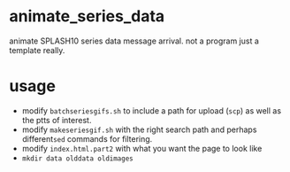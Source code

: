 # animate_series_data
animate SPLASH10 series data message arrival.
not a program just a template really.

# usage
- modify `batchseriesgifs.sh` to include a path for upload (`scp`) as well as the ptts of interest.
- modify `makeseriesgif.sh` with the right search path and perhaps different`sed` commands for filtering.
- modify `index.html.part2` with what you want the page to look like
- `mkdir data olddata oldimages`

